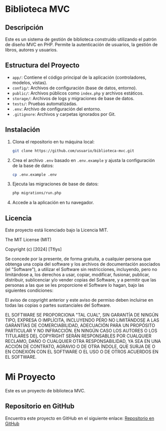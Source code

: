 # Biblioteca MVC

## Descripción

Este es un sistema de gestión de biblioteca construido utilizando el patrón de diseño MVC en PHP. Permite la autenticación de usuarios, la gestión de libros, autores y usuarios.

## Estructura del Proyecto

- `app/`: Contiene el código principal de la aplicación (controladores, modelos, vistas).
- `config/`: Archivos de configuración (base de datos, entorno).
- `public/`: Archivos públicos como `index.php` y archivos estáticos.
- `storage/`: Archivos de logs y migraciones de base de datos.
- `tests/`: Pruebas automatizadas.
- `.env`: Archivo de configuración del entorno.
- `.gitignore`: Archivos y carpetas ignorados por Git.

## Instalación

1. Clona el repositorio en tu máquina local:
    ```bash
    git clone https://github.com/usuario/biblioteca-mvc.git
    ```

2. Crea el archivo `.env` basado en `.env.example` y ajusta la configuración de la base de datos:
    ```bash
    cp .env.example .env
    ```

3. Ejecuta las migraciones de base de datos:
    ```bash
    php migrations/run.php
    ```

4. Accede a la aplicación en tu navegador.

## Licencia

Este proyecto está licenciado bajo la Licencia MIT.

The MIT License (MIT)

Copyright (c) [2024] [Tflys]

Se concede por la presente, de forma gratuita, a cualquier persona que obtenga una copia del software y los archivos de documentación asociados (el "Software"), a utilizar el Software sin restricciones, incluyendo, pero no limitándose a, los derechos a usar, copiar, modificar, fusionar, publicar, distribuir, sublicenciar y/o vender copias del Software, y a permitir que las personas a las que se les proporcione el Software lo hagan, bajo las siguientes condiciones:

El aviso de copyright anterior y este aviso de permiso deben incluirse en todas las copias o partes sustanciales del Software.

EL SOFTWARE SE PROPORCIONA "TAL CUAL", SIN GARANTÍA DE NINGÚN TIPO, EXPRESA O IMPLÍCITA, INCLUYENDO PERO NO LIMITÁNDOSE A LAS GARANTÍAS DE COMERCIABILIDAD, ADECUACIÓN PARA UN PROPÓSITO PARTICULAR Y NO INFRACCIÓN. EN NINGÚN CASO LOS AUTORES O LOS TITULARES DEL COPYRIGHT SERÁN RESPONSABLES POR CUALQUIER RECLAMO, DAÑO O CUALQUIER OTRA RESPONSABILIDAD, YA SEA EN UNA ACCIÓN DE CONTRATO, AGRAVIO O DE OTRA ÍNDOLE, QUE SURJA DE O EN CONEXIÓN CON EL SOFTWARE O EL USO O DE OTROS ACUERDOS EN EL SOFTWARE.

# Mi Proyecto

Este es un proyecto de biblioteca MVC.

## Repositorio en GitHub

Encuentra este proyecto en GitHub en el siguiente enlace: [Repositorio en GitHub](https://github.com/mi-usuario/mi-repositorio)


